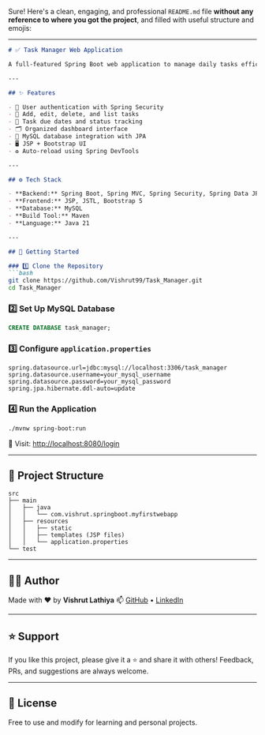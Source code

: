Sure! Here's a clean, engaging, and professional `README.md` file **without any reference to where you got the project**, and filled with useful structure and emojis:

---

````markdown
# ✅ Task Manager Web Application

A full-featured Spring Boot web application to manage daily tasks efficiently — create, update, delete, and track them all in one place! 🚀

---

## ✨ Features

- 🔐 User authentication with Spring Security
- 📝 Add, edit, delete, and list tasks
- 📅 Task due dates and status tracking
- 🗂️ Organized dashboard interface
- 💾 MySQL database integration with JPA
- 🖥️ JSP + Bootstrap UI
- ♻️ Auto-reload using Spring DevTools

---

## ⚙️ Tech Stack

- **Backend:** Spring Boot, Spring MVC, Spring Security, Spring Data JPA
- **Frontend:** JSP, JSTL, Bootstrap 5
- **Database:** MySQL
- **Build Tool:** Maven
- **Language:** Java 21

---

## 🚀 Getting Started

### 1️⃣ Clone the Repository
```bash
git clone https://github.com/Vishrut99/Task_Manager.git
cd Task_Manager
````

### 2️⃣ Set Up MySQL Database

```sql
CREATE DATABASE task_manager;
```

### 3️⃣ Configure `application.properties`

```properties
spring.datasource.url=jdbc:mysql://localhost:3306/task_manager
spring.datasource.username=your_mysql_username
spring.datasource.password=your_mysql_password
spring.jpa.hibernate.ddl-auto=update
```

### 4️⃣ Run the Application

```bash
./mvnw spring-boot:run
```

🔗 Visit: [http://localhost:8080/login](http://localhost:8080/login)

---

## 📂 Project Structure

```
src
├── main
│   ├── java
│   │   └── com.vishrut.springboot.myfirstwebapp
│   ├── resources
│   │   ├── static
│   │   ├── templates (JSP files)
│   │   └── application.properties
└── test
```

---

## 👨‍💻 Author

Made with ❤️ by **Vishrut Lathiya**
📫 [GitHub](https://github.com/Vishrut99) • [LinkedIn](https://www.linkedin.com/in/vishrut-lathiya)

---

## ⭐ Support

If you like this project, please give it a ⭐ and share it with others!
Feedback, PRs, and suggestions are always welcome.

---

## 📄 License

Free to use and modify for learning and personal projects.



